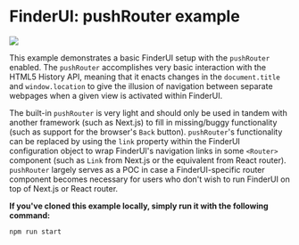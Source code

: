# FinderUI: pushRouter example

![](https://raw.githubusercontent.com/jaredgorski/FinderUI/master/examples/pushrouter/.media/pushrouter_demo.gif)

This example demonstrates a basic FinderUI setup with the `pushRouter` enabled. The `pushRouter` accomplishes very basic interaction with the HTML5 History API, meaning that it enacts changes in the `document.title` and `window.location` to give the illusion of navigation between separate webpages when a given view is activated within FinderUI.

The built-in `pushRouter` is very light and should only be used in tandem with another framework (such as Next.js) to fill in missing/buggy functionality (such as support for the browser's `Back` button). `pushRouter`'s functionality can be replaced by using the `link` property within the FinderUI configuration object to wrap FinderUI's navigation links in some `<Router>` component (such as `Link` from Next.js or the equivalent from React router). `pushRouter` largely serves as a POC in case a FinderUI-specific router component becomes necessary for users who don't wish to run FinderUI on top of Next.js or React router.

**If you've cloned this example locally, simply run it with the following command:**
```
npm run start
```
